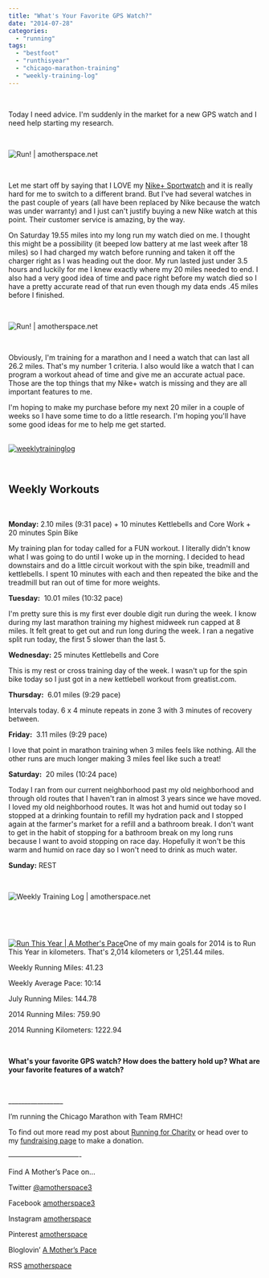 ```yaml
---
title: "What's Your Favorite GPS Watch?"
date: "2014-07-28"
categories: 
  - "running"
tags: 
  - "bestfoot"
  - "runthisyear"
  - "chicago-marathon-training"
  - "weekly-training-log"
---
```


 

Today I need advice. I'm suddenly in the market for a new GPS watch and I need help starting my research.

 

![Run! | amotherspace.net](images/Run-And-then-coffee.-morningmiles-chimarathon.jpg)

 

Let me start off by saying that I LOVE my [Nike+ Sportwatch](http://amotherspace.net/2014/03/5-reasons-why-i-run-with-a-nike-sportwatch/ "5 Reasons Why I Run With a Nike SportWatch") and it is really hard for me to switch to a different brand. But I've had several watches in the past couple of years (all have been replaced by Nike because the watch was under warranty) and I just can't justify buying a new Nike watch at this point. Their customer service is amazing, by the way.

On Saturday 19.55 miles into my long run my watch died on me. I thought this might be a possibility (it beeped low battery at me last week after 18 miles) so I had charged my watch before running and taken it off the charger right as I was heading out the door. My run lasted just under 3.5 hours and luckily for me I knew exactly where my 20 miles needed to end. I also had a very good idea of time and pace right before my watch died so I have a pretty accurate read of that run even though my data ends .45 miles before I finished.

 

![Run! | amotherspace.net](images/I-tackled-20-miles-this-morning-I-outlasted-both-my-watch-and-my-phone-they-both-died-at-about-19.5-miles.-I-guess-Im-in-the-market-for-a-new-watch.-I-LOVE-my-nikeplus-sportwatch-but-its-not-even-a-year-old.jpg)

 

Obviously, I'm training for a marathon and I need a watch that can last all 26.2 miles. That's my number 1 criteria. I also would like a watch that I can program a workout ahead of time and give me an accurate actual pace. Those are the top things that my Nike+ watch is missing and they are all important features to me.

I'm hoping to make my purchase before my next 20 miler in a couple of weeks so I have some time to do a little research. I'm hoping you'll have some good ideas for me to help me get started.

[  
![weeklytraininglog](images/weeklytraininglog.jpg)](http://amotherspace.net/wp-content/uploads/2014/03/weeklytraininglog.jpg)

 

## **Weekly Workouts**

 

**Monday:** 2.10 miles (9:31 pace) + 10 minutes Kettlebells and Core Work + 20 minutes Spin Bike

My training plan for today called for a FUN workout. I literally didn't know what I was going to do until I woke up in the morning. I decided to head downstairs and do a little circuit workout with the spin bike, treadmill and kettlebells. I spent 10 minutes with each and then repeated the bike and the treadmill but ran out of time for more weights.

**Tuesday:**  10.01 miles (10:32 pace)

I'm pretty sure this is my first ever double digit run during the week. I know during my last marathon training my highest midweek run capped at 8 miles. It felt great to get out and run long during the week. I ran a negative split run today, the first 5 slower than the last 5.

**Wednesday:** 25 minutes Kettlebells and Core

This is my rest or cross training day of the week. I wasn't up for the spin bike today so I just got in a new kettlebell workout from greatist.com.

**Thursday:**  6.01 miles (9:29 pace)

Intervals today. 6 x 4 minute repeats in zone 3 with 3 minutes of recovery between.

**Friday:**  3.11 miles (9:29 pace)

I love that point in marathon training when 3 miles feels like nothing. All the other runs are much longer making 3 miles feel like such a treat!

**Saturday:**  20 miles (10:24 pace)

Today I ran from our current neighborhood past my old neighborhood and through old routes that I haven't ran in almost 3 years since we have moved. I loved my old neighborhood routes. It was hot and humid out today so I stopped at a drinking fountain to refill my hydration pack and I stopped again at the farmer's market for a refill and a bathroom break. I don't want to get in the habit of stopping for a bathroom break on my long runs because I want to avoid stopping on race day. Hopefully it won't be this warm and humid on race day so I won't need to drink as much water.

**Sunday:** REST

 

![Weekly Training Log | amotherspace.net](images/NikeJuly27.png)

 

 

[![Run This Year | A Mother's Pace](images/2014-Badge2_zps954d25232.jpg "Run This Year | A Mother's Pace")](http://runninghutch.com/runthisyear/)One of my main goals for 2014 is to Run This Year in kilometers. That's 2,014 kilometers or 1,251.44 miles.

Weekly Running Miles: 41.23

Weekly Average Pace: 10:14

July Running Miles: 144.78

2014 Running Miles: 759.90

2014 Running Kilometers: 1222.94

 

**What's your favorite GPS watch? How does the battery hold up? What are your favorite features of a watch?**

 

\_\_\_\_\_\_\_\_\_\_\_\_\_\_\_\_\_

I’m running the Chicago Marathon with Team RMHC!

To find out more read my post about [Running for Charity](http://amotherspace.net/2014/06/the-chicago-marathon-running-for-charity/) or head over to my [fundraising page](http://www.kintera.org/faf/donorReg/donorPledge.asp?ievent=1097960&supId=399266070) to make a donation.

——————————-

Find A Mother’s Pace on…

Twitter [@amotherspace3](https://twitter.com/amotherspace3)

Facebook [amotherspace3](http://facebook.com/amotherspace3)

Instagram [amotherspace](http://instagram.com/amotherspace)

Pinterest [amotherspace](http://pinterest.com/amotherspace/)

Bloglovin’ [A Mother’s Pace](http://www.bloglovin.com/en/blog/6680087)

RSS [amotherspace](http://feeds.feedburner.com/amotherspace)
